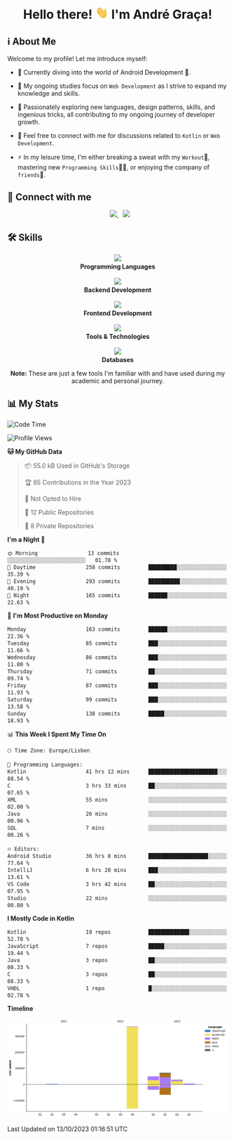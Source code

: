 <h1 align="center">Hello there! <img src="https://raw.githubusercontent.com/ABSphreak/ABSphreak/master/gifs/Hi.gif" width="30"> I'm André Graça!</h1>

## ℹ️ About Me

Welcome to my profile! Let me introduce myself:

- 🔭 Currently diving into the world of Android Development 📱.

- 🌱 My ongoing studies focus on `Web Development` as I strive to expand my knowledge and skills.
 
- 🚀 Passionately exploring new languages, design patterns, skills, and ingenious tricks, all contributing to my ongoing journey of developer growth.

- 💬 Feel free to connect with me for discussions related to `Kotlin` or `Web Development`.

- ⚡ In my leisure time, I'm either breaking a sweat with my `Workout`💪, mastering new `Programming Skills`👨‍💻, or enjoying the company of `friends`👥.

## 🤝 Connect with me

<p align="center">
  <a style="margin-left: 10px;" target="_blank" href="mailto:sindrome.gracinha@gmail.com">
    <img width="50px" src="https://play-lh.googleusercontent.com/KSuaRLiI_FlDP8cM4MzJ23ml3og5Hxb9AapaGTMZ2GgR103mvJ3AAnoOFz1yheeQBBI">
  </a>
  <a style="margin-left: 10px;" target="_blank" href="https://twitter.com/Andre_Graca3">
    <img src="https://skillicons.dev/icons?i=twitter">
  </a>
</p>

## 🛠️ Skills

<div align="center">
  <p align="center">
    <img src="https://skillicons.dev/icons?i=kotlin,java,js,ts,python,c&perline=6" /><br/>
    <b>Programming Languages</b><br/><br/>
    <img src="https://skillicons.dev/icons?i=spring,nodejs,express&perline=5" /><br/>
    <b>Backend Development</b><br/><br/>
    <img src="https://skillicons.dev/icons?i=react,nextjs,html,css,bootstrap,tailwind&perline=6" /><br/>
    <b>Frontend Development</b><br/><br/>
    <img src="https://skillicons.dev/icons?i=docker,linux,bash,git,github,androidstudio,jenkins,postman&perline=9" /><br/>
    <b>Tools & Technologies</b><br/><br/>
    <img src="https://skillicons.dev/icons?i=postgres,mongodb&perline=2" /><br/>
    <b>Databases</b>
  </p> 
  <p align="center"><b>Note:</b> These are just a few tools I'm familiar with and have used during my academic and personal journey.</p>
</div>

## 📊 My Stats

<!--START_SECTION:waka-->
![Code Time](http://img.shields.io/badge/Code%20Time-270%20hrs%2010%20mins-blue)

![Profile Views](http://img.shields.io/badge/Profile%20Views-1-blue)

**🐱 My GitHub Data** 

> 📦 55.0 kB Used in GitHub's Storage 
 > 
> 🏆 85 Contributions in the Year 2023
 > 
> 🚫 Not Opted to Hire
 > 
> 📜 12 Public Repositories 
 > 
> 🔑 8 Private Repositories 
 > 
**I'm a Night 🦉** 

```text
🌞 Morning                13 commits          ░░░░░░░░░░░░░░░░░░░░░░░░░   01.78 % 
🌆 Daytime                258 commits         █████████░░░░░░░░░░░░░░░░   35.39 % 
🌃 Evening                293 commits         ██████████░░░░░░░░░░░░░░░   40.19 % 
🌙 Night                  165 commits         ██████░░░░░░░░░░░░░░░░░░░   22.63 % 
```
📅 **I'm Most Productive on Monday** 

```text
Monday                   163 commits         ██████░░░░░░░░░░░░░░░░░░░   22.36 % 
Tuesday                  85 commits          ███░░░░░░░░░░░░░░░░░░░░░░   11.66 % 
Wednesday                86 commits          ███░░░░░░░░░░░░░░░░░░░░░░   11.80 % 
Thursday                 71 commits          ██░░░░░░░░░░░░░░░░░░░░░░░   09.74 % 
Friday                   87 commits          ███░░░░░░░░░░░░░░░░░░░░░░   11.93 % 
Saturday                 99 commits          ███░░░░░░░░░░░░░░░░░░░░░░   13.58 % 
Sunday                   138 commits         █████░░░░░░░░░░░░░░░░░░░░   18.93 % 
```


📊 **This Week I Spent My Time On** 

```text
🕑︎ Time Zone: Europe/Lisbon

💬 Programming Languages: 
Kotlin                   41 hrs 12 mins      ██████████████████████░░░   88.54 % 
C                        3 hrs 33 mins       ██░░░░░░░░░░░░░░░░░░░░░░░   07.65 % 
XML                      55 mins             ░░░░░░░░░░░░░░░░░░░░░░░░░   02.00 % 
Java                     26 mins             ░░░░░░░░░░░░░░░░░░░░░░░░░   00.96 % 
SQL                      7 mins              ░░░░░░░░░░░░░░░░░░░░░░░░░   00.26 % 

🔥 Editors: 
Android Studio           36 hrs 8 mins       ███████████████████░░░░░░   77.64 % 
IntelliJ                 6 hrs 20 mins       ███░░░░░░░░░░░░░░░░░░░░░░   13.61 % 
VS Code                  3 hrs 42 mins       ██░░░░░░░░░░░░░░░░░░░░░░░   07.95 % 
Studio                   22 mins             ░░░░░░░░░░░░░░░░░░░░░░░░░   00.80 % 
```

**I Mostly Code in Kotlin** 

```text
Kotlin                   19 repos            █████████████░░░░░░░░░░░░   52.78 % 
JavaScript               7 repos             █████░░░░░░░░░░░░░░░░░░░░   19.44 % 
Java                     3 repos             ██░░░░░░░░░░░░░░░░░░░░░░░   08.33 % 
C                        3 repos             ██░░░░░░░░░░░░░░░░░░░░░░░   08.33 % 
VHDL                     1 repo              █░░░░░░░░░░░░░░░░░░░░░░░░   02.78 % 
```



**Timeline**

![Lines of Code chart](https://raw.githubusercontent.com/AndreGraca3/AndreGraca3/main/assets/bar_graph.png)


 Last Updated on 13/10/2023 01:16:51 UTC
<!--END_SECTION:waka-->
